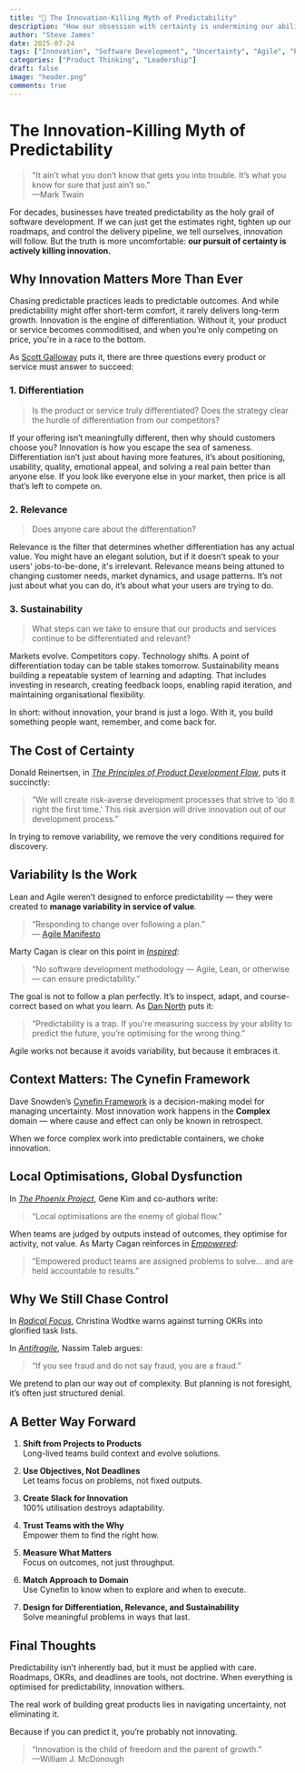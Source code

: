 ```yaml
---
title: "🧭 The Innovation-Killing Myth of Predictability"
description: "How our obsession with certainty is undermining our ability to innovate, and what we should do instead."
author: "Steve James"
date: 2025-07-24
tags: ["Innovation", "Software Development", "Uncertainty", "Agile", "Product Management"]
categories: ["Product Thinking", "Leadership"]
draft: false
image: "header.png"
comments: true
---
```


# The Innovation-Killing Myth of Predictability

> "It ain’t what you don’t know that gets you into trouble. It’s what you know for sure that just ain’t so."  
> —Mark Twain

For decades, businesses have treated predictability as the holy grail of software development. If we can just get the estimates right, tighten up our roadmaps, and control the delivery pipeline, we tell ourselves, innovation will follow. But the truth is more uncomfortable: **our pursuit of certainty is actively killing innovation.**

## Why Innovation Matters More Than Ever

Chasing predictable practices leads to predictable outcomes. And while predictability might offer short-term comfort, it rarely delivers long-term growth. Innovation is the engine of differentiation. Without it, your product or service becomes commoditised, and when you’re only competing on price, you're in a race to the bottom.

As [Scott Galloway](https://profgalloway.com/) puts it, there are three questions every product or service must answer to succeed:

### 1. Differentiation  
> Is the product or service truly differentiated? Does the strategy clear the hurdle of differentiation from our competitors?

If your offering isn’t meaningfully different, then why should customers choose you? Innovation is how you escape the sea of sameness. Differentiation isn’t just about having more features, it’s about positioning, usability, quality, emotional appeal, and solving a real pain better than anyone else. If you look like everyone else in your market, then price is all that’s left to compete on.

### 2. Relevance  
> Does anyone care about the differentiation?

Relevance is the filter that determines whether differentiation has any actual value. You might have an elegant solution, but if it doesn’t speak to your users' jobs-to-be-done, it's irrelevant. Relevance means being attuned to changing customer needs, market dynamics, and usage patterns. It’s not just about what you can do, it’s about what your users are trying to do.

### 3. Sustainability  
> What steps can we take to ensure that our products and services continue to be differentiated and relevant?

Markets evolve. Competitors copy. Technology shifts. A point of differentiation today can be table stakes tomorrow. Sustainability means building a repeatable system of learning and adapting. That includes investing in research, creating feedback loops, enabling rapid iteration, and maintaining organisational flexibility.

In short: without innovation, your brand is just a logo. With it, you build something people want, remember, and come back for.

## The Cost of Certainty

Donald Reinertsen, in [_The Principles of Product Development Flow_](https://www.amazon.com/dp/1935401009), puts it succinctly:

> “We will create risk-averse development processes that strive to 'do it right the first time.' This risk aversion will drive innovation out of our development process.”

In trying to remove variability, we remove the very conditions required for discovery.

## Variability Is the Work

Lean and Agile weren’t designed to enforce predictability — they were created to **manage variability in service of value**.

> “Responding to change over following a plan.”  
> — [Agile Manifesto](https://agilemanifesto.org/)

Marty Cagan is clear on this point in [_Inspired_](https://www.svpg.com/inspired-how-to-create-products-customers-love/):

> “No software development methodology — Agile, Lean, or otherwise — can ensure predictability.”

The goal is not to follow a plan perfectly. It’s to inspect, adapt, and course-correct based on what you learn. As [Dan North](https://dannorth.net/) puts it:

> “Predictability is a trap. If you're measuring success by your ability to predict the future, you’re optimising for the wrong thing.”

Agile works not because it avoids variability, but because it embraces it.

## Context Matters: The Cynefin Framework

Dave Snowden’s [Cynefin Framework](https://www.cognitive-edge.com/the-cynefin-framework/) is a decision-making model for managing uncertainty. Most innovation work happens in the **Complex** domain — where cause and effect can only be known in retrospect.

When we force complex work into predictable containers, we choke innovation.

## Local Optimisations, Global Dysfunction

In [_The Phoenix Project_](https://itrevolution.com/the-phoenix-project/), Gene Kim and co-authors write:

> “Local optimisations are the enemy of global flow.”

When teams are judged by outputs instead of outcomes, they optimise for activity, not value. As Marty Cagan reinforces in [_Empowered_](https://www.svpg.com/empowered-ordinary-people-extraordinary-products/):

> “Empowered product teams are assigned problems to solve... and are held accountable to results.”

## Why We Still Chase Control

In [_Radical Focus_](https://www.amazon.co.uk/Radical-Focus-Achieving-Important-Objectives/dp/0996006028), Christina Wodtke warns against turning OKRs into glorified task lists.

In [_Antifragile_](https://www.goodreads.com/book/show/13530973-antifragile), Nassim Taleb argues:

> “If you see fraud and do not say fraud, you are a fraud.”

We pretend to plan our way out of complexity. But planning is not foresight, it’s often just structured denial.

## A Better Way Forward

1. **Shift from Projects to Products**  
   Long-lived teams build context and evolve solutions.

2. **Use Objectives, Not Deadlines**  
   Let teams focus on problems, not fixed outputs.

3. **Create Slack for Innovation**  
   100% utilisation destroys adaptability.

4. **Trust Teams with the Why**  
   Empower them to find the right how.

5. **Measure What Matters**  
   Focus on outcomes, not just throughput.

6. **Match Approach to Domain**  
   Use Cynefin to know when to explore and when to execute.

7. **Design for Differentiation, Relevance, and Sustainability**  
   Solve meaningful problems in ways that last.

## Final Thoughts

Predictability isn’t inherently bad, but it must be applied with care. Roadmaps, OKRs, and deadlines are tools, not doctrine. When everything is optimised for predictability, innovation withers.

The real work of building great products lies in navigating uncertainty, not eliminating it.

Because if you can predict it, you’re probably not innovating.

> “Innovation is the child of freedom and the parent of growth.”  
> —William J. McDonough